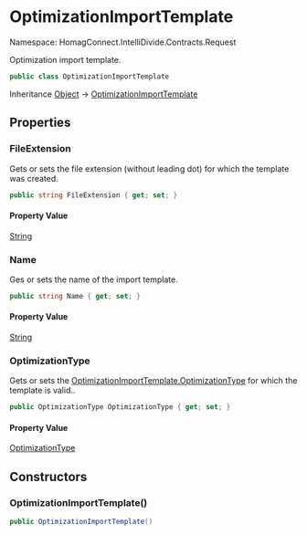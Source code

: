 # OptimizationImportTemplate

Namespace: HomagConnect.IntelliDivide.Contracts.Request

Optimization import template.

```csharp
public class OptimizationImportTemplate
```

Inheritance [Object](https://docs.microsoft.com/en-us/dotnet/api/system.object) → [OptimizationImportTemplate](./homagconnect.intellidivide.contracts.request.optimizationimporttemplate.md)

## Properties

### **FileExtension**

Gets or sets the file extension (without leading dot) for which the template was created.

```csharp
public string FileExtension { get; set; }
```

#### Property Value

[String](https://docs.microsoft.com/en-us/dotnet/api/system.string)<br>

### **Name**

Ges or sets the name of the import template.

```csharp
public string Name { get; set; }
```

#### Property Value

[String](https://docs.microsoft.com/en-us/dotnet/api/system.string)<br>

### **OptimizationType**

Gets or sets the [OptimizationImportTemplate.OptimizationType](./homagconnect.intellidivide.contracts.request.optimizationimporttemplate.md#optimizationtype) for which the template is valid..

```csharp
public OptimizationType OptimizationType { get; set; }
```

#### Property Value

[OptimizationType](./homagconnect.intellidivide.contracts.common.optimizationtype.md)<br>

## Constructors

### **OptimizationImportTemplate()**

```csharp
public OptimizationImportTemplate()
```
